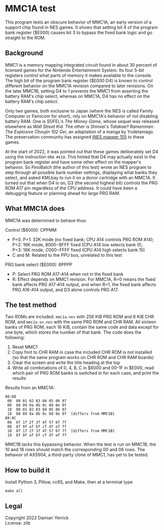 MMC1A test
==========

This program tests an obscure behavior of MMC1A, an early version of
a support chip found in NES games.  It shows that setting bit 4 of
the program bank register ($E000) causes bit 3 to bypass the fixed
bank logic and go straight to the ROM.

Background
----------
MMC1 is a memory mapping integrated circuit found in about 30 percent
of licensed games for the Nintendo Entertainment System.  Its four
5-bit registers control what parts of memory it makes available to
the console.  The high bit of the program bank register ($E000 D4) is
known to control different behavior on the MMC1A revision compared to
later revisions.  On the later MMC1B, setting D4 to 1 prevents the
MMC1 from asserting the battery RAM's chip select, whereas on MMC1A,
D4 has no effect on the battery RAM's chip select.

Only two games, both exclusive to Japan (where the NES is called
Family Computer or Famicom for short), rely on MMC1A's behavior of
not disabling battery RAM.  One is SOFEL's _The Money Game_, whose
sequel was released elsewhere as _Wall Street Kid_.  The other is
Shinsei's _Tatakae!! Ramenman: The Explosive Choujin 102 Gei_, an
adaptation of a manga by Yudetamago.  The preservation community
has assigned [iNES mapper 155] to these games.

At the start of 2022, it was pointed out that these games
deliberately set D4 using the instruction `ORA #$10`.  This hinted
that D4 may actually exist in the program bank register and have some
other effect on the mapper's behavior.  So PinoBatch (the author of
this test) wrote an NES program to step through all possible bank
number settings, displaying what banks they select, and asked KMLbay
to run it on a donor cartridge with an MMC1A.  It turned out that
when D4 is on, D3 (the second highest bit) controls the PRG ROM A17
pin regardless of the CPU address.  It could have been a debugging
feature or planning ahead for large PRG RAM.

[iNES mapper 155]: https://wiki.nesdev.org/w/index.php?title=INES_Mapper_155

What MMC1A does
---------------
MMC1A was determined to behave thus:

Control ($8000): CPPMM

- P=0, P=1: 32K mode (no fixed bank; CPU A14 controls PRG ROM A14);  
  P=2: 16K mode, $8000-$BFFF fixed (CPU A14 low selects bank 0);  
  P=3: 16K mode, $C000-$FFFF fixed (CPU A14 high selects bank 15)
- C and M: Related to the PPU bus, unrelated to this test

PRG bank select ($E000): RPPPP

- P: Select PRG ROM A17-A14 when not in the fixed bank
- R: Effect depends on MMC1 revision.  For MMC1A, R=0 means the fixed
  bank affects PRG A17-A14 output, and when R=1, the fixed bank
  affects PRG A16-A14 output, and D3 alone controls PRG A17.

The test method
---------------
Two ROMs are included: `mmc1a.nes` with 256 KiB PRG ROM and 8 KiB
CHR ROM, and `mmc1a-sn.nes` with the same PRG ROM and CHR RAM.
All sixteen banks of PRG ROM, each 16 KiB, contain the same code and
data except for one byte, which stores the number of that bank.
The code does the following:

1. Reset MMC1
2. Copy font to CHR RAM in case the included CHR ROM is not installed
   (so that the same program works on CHR ROM and CHR RAM boards)
3. Clear the screen and write the title heading at the top
4. Write all combinations of 0, 4, 8, C in $8000 and 00-1F in $E000,
   read which pair of PRG ROM banks is switched in for each case,
   and print the results

Results from an MMC1A:

    80:08
     00  00 01 02 03 04 05 06 07
     08  08 09 0a 0b 0c 0d 0e 0f
     10  00 01 02 03 04 05 06 07
     18  88 89 8a 8b 8c 8d 8e 8f  [differs from MMC1B]
    80:0C
     00  0f 1f 2f 3f 4f 5f 6f 7f
     08  8f 9f af bf cf df ef ff
     10  07 17 27 37 47 57 67 77  [differs from MMC1B]
     18  8f 9f af bf cf df ef ff

MMC1B lacks this bypassing behavior.  When the test is run on
MMC1B, the 10 and 18 rows should match the corresponding 00 and
08 rows.  The behavior of AX5904, a third-party clone of MMC1,
has yet to be tested.

How to build it
---------------
Install Python 3, Pillow, cc65, and Make, then at a terminal type

    make all

Legal
---------------
Copyright 2022 Damian Yerrick  
License: zlib
